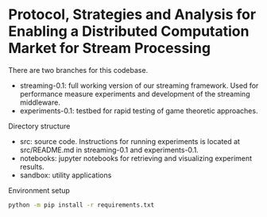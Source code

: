 # Protocol, Strategies and Analysis for Enabling a Distributed Computation Market for Stream Processing

There are two branches for this codebase.
* streaming-0.1: full working version of our streaming framework. Used for performance measure experiments
and development of the streaming middleware.
* experiments-0.1: testbed for rapid testing of game theoretic approaches.

Directory structure
* src: source code. Instructions for running experiments is located at
src/README.md in streaming-0.1 and experiments-0.1.
* notebooks: jupyter notebooks for retrieving and visualizing 
experiment results.
* sandbox: utility applications


Environment setup
```bash
python -m pip install -r requirements.txt
```

